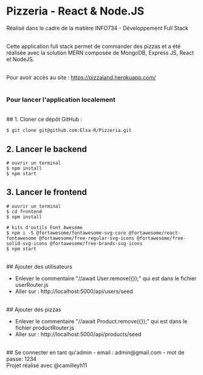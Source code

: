 # Pizzeria - React & Node.JS
Réalisé dans le cadre de la matière INFO734 - Développement Full Stack

<br/>
Cette application full stack permet de commander des pizzas et a été réalisée avec la solution MERN composée de MongoDB, Express JS, React et NodeJS.
<br/><br/>

Pour avoir accès au site : https://pizzaland.herokuapp.com/
<br/><br/>

### Pour lancer l'application localement
<br/>
## 1. Cloner ce dépôt GitHub : 

```
$ git clone git@github.com:Elsa-R/Pizzeria.git
```

## 2. Lancer le backend

```
# ouvrir un terminal
$ npm install
$ npm start
```

## 3. Lancer le frontend

```
# ouvrir un terminal
$ cd frontend
$ npm install

# kits d'outils Font Awesome
$ npm i -S @fortawesome/fontawesome-svg-core @fortawesome/react-fontawesome @fortawesome/free-regular-svg-icons @fortawesome/free-solid-svg-icons @fortawesome/free-brands-svg-icons
$ npm start
```
<br/>
## Ajouter des utilisateurs

- Enlever le commentaire "//await User.remove({});" qui est dans le fichier userRouter.js
- Aller sur : http://localhost:5000/api/users/seed
<br/>
## Ajouter des pizzas

- Enlever le commentaire "//await Product.remove({});" qui est dans le fichier productRouter.js
- Aller sur : http://localhost:5000/api/products/seed

<br/>
## Se connecter en tant qu'admin
- email : admin@gmail.com
- mot de passe: 1234

<br/>
Projet réalisé avec @camilleyh11
